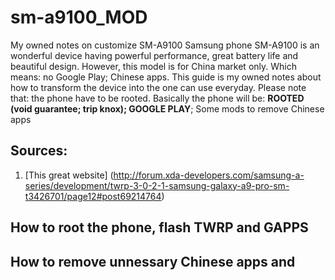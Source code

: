 # sm-a9100_MOD
My owned notes on customize SM-A9100
Samsung phone SM-A9100 is an wonderful device having powerful performance, great battery life and beautiful design. However, this model is for China market only. Which means: no Google Play; Chinese apps.
This guide is my owned notes about how to transform the device into the one can use everyday. Please note that: the phone have to be rooted. Basically the phone will be: **ROOTED (void guarantee; trip knox); GOOGLE PLAY**; Some mods to remove Chinese apps

## Sources:
1. [This great website] (http://forum.xda-developers.com/samsung-a-series/development/twrp-3-0-2-1-samsung-galaxy-a9-pro-sm-t3426701/page12#post69214764)



## How to root the phone, flash TWRP and GAPPS


## How to remove unnessary Chinese apps and 
